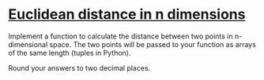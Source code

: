 # [Euclidean distance in n dimensions](https://www.codewars.com/kata/595877be60d17855980013d3)

Implement a function to calculate the distance between two points in n-dimensional space. The two points will be passed to your function as arrays of the same length (tuples in Python).

Round your answers to two decimal places.